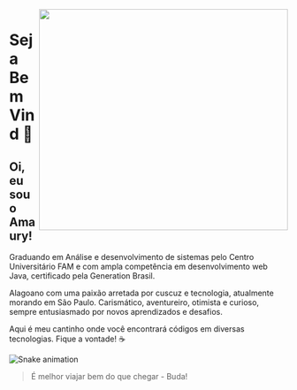 <img align="right" width="450" height="400" src="https://user-images.githubusercontent.com/86973979/180609278-baf33bfa-27cf-4837-82f9-b552ec645684.png">
<h1> Seja Bem Vind 👋 </h1>

<h2> Oi, eu sou o Amaury! </h2>

Graduando em Análise e desenvolvimento de sistemas pelo Centro Universitário FAM e com ampla competência em desenvolvimento web Java, certificado pela Generation Brasil.

Alagoano com uma paixão arretada por cuscuz e tecnologia, atualmente morando em São Paulo. Carismático, aventureiro, otimista e curioso, sempre entusiasmado por novos aprendizados e desafios.

Aqui é meu cantinho onde você encontrará códigos em diversas tecnologias.
Fique a vontade! ☕

![Snake animation](https://github.com/amaurywag/amaurywag/blob/output/github-contribution-grid-snake.svg)

> É melhor viajar bem do que chegar - Buda!
